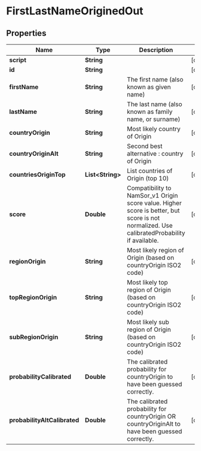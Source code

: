 
# FirstLastNameOriginedOut

## Properties
Name | Type | Description | Notes
------------ | ------------- | ------------- | -------------
**script** | **String** |  |  [optional]
**id** | **String** |  |  [optional]
**firstName** | **String** | The first name (also known as given name) |  [optional]
**lastName** | **String** | The last name (also known as family name, or surname) |  [optional]
**countryOrigin** | **String** | Most likely country of Origin |  [optional]
**countryOriginAlt** | **String** | Second best alternative : country of Origin |  [optional]
**countriesOriginTop** | **List&lt;String&gt;** | List countries of Origin (top 10) |  [optional]
**score** | **Double** | Compatibility to NamSor_v1 Origin score value. Higher score is better, but score is not normalized. Use calibratedProbability if available.  |  [optional]
**regionOrigin** | **String** | Most likely region of Origin (based on countryOrigin ISO2 code) |  [optional]
**topRegionOrigin** | **String** | Most likely top region of Origin (based on countryOrigin ISO2 code) |  [optional]
**subRegionOrigin** | **String** | Most likely sub region of Origin (based on countryOrigin ISO2 code) |  [optional]
**probabilityCalibrated** | **Double** | The calibrated probability for countryOrigin to have been guessed correctly. |  [optional]
**probabilityAltCalibrated** | **Double** | The calibrated probability for countryOrigin OR countryOriginAlt to have been guessed correctly. |  [optional]




